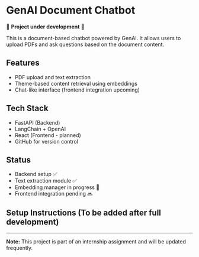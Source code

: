 # GenAI Document Chatbot

🚧 **Project under development** 🚧

This is a document-based chatbot powered by GenAI. It allows users to upload PDFs and ask questions based on the document content.

## Features

- PDF upload and text extraction
- Theme-based content retrieval using embeddings
- Chat-like interface (frontend integration upcoming)

## Tech Stack

- FastAPI (Backend)
- LangChain + OpenAI
- React (Frontend - planned)
- GitHub for version control

## Status

- Backend setup ✅
- Text extraction module ✅
- Embedding manager in progress 🚧
- Frontend integration pending 🔜

## Setup Instructions (To be added after full development)

---

**Note:** This project is part of an internship assignment and will be updated frequently.

